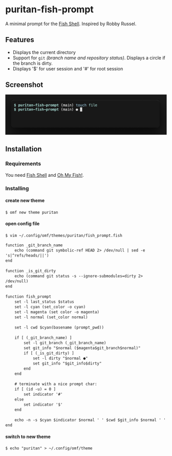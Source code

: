 # puritan-fish-prompt

A minimal prompt for the [Fish Shell](https://fishshell.com). Inspired by Robby Russel. 

## Features

- Displays the current directory
- Support for `git` *(branch name and repository status)*. Displays a circle if the branch is dirty.
- Displays '$' for user session and '#' for root session

## Screenshot

![Screenshot of the prompt](.github/puritan-fish-prompt.png)

## Installation


### Requirements

You need [Fish Shell](https://fishshell.com) and [Oh My Fish!](https://github.com/oh-my-fish/oh-my-fish/).

### Installing

#### create new theme

`$ omf new theme puritan`

#### open config file

`$ vim ~/.config/omf/themes/puritan/fish_prompt.fish`

```fish
function _git_branch_name
    echo (command git symbolic-ref HEAD 2> /dev/null | sed -e 's|^refs/heads/||')
end

function _is_git_dirty
    echo (command git status -s --ignore-submodules=dirty 2> /dev/null)
end

function fish_prompt
    set -l last_status $status
    set -l cyan (set_color -o cyan)
    set -l magenta (set color -o magenta)
    set -l normal (set_color normal)

    set -l cwd $cyan(basename (prompt_pwd))

    if [ (_git_branch_name) ]
        set -l git_branch (_git_branch_name)
        set git_info "$normal ($magenta$git_branch$normal)"
        if [ (_is_git_dirty) ]
            set -l dirty "$normal ●"
            set git_info "$git_info$dirty"
        end
    end

    # terminate with a nice prompt char:
    if [ (id -u) = 0 ]
        set indicator '#'
    else
        set indicator '$'
    end

    echo -n -s $cyan $indicator $normal ' ' $cwd $git_info $normal ' '
end
```

#### switch to new theme
`$ echo "puritan" > ~/.config/omf/theme`
